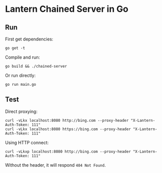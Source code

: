 # Lantern Chained Server in Go

## Run

First get dependencies:
```
go get -t
```

Compile and run:
```
go build && ./chained-server
```

Or run directly:

```
go run main.go
```

## Test

Direct proxying:

```
curl -vLkx localhost:8080 http://bing.com --proxy-header "X-Lantern-Auth-Token: 111"
curl -vLkx localhost:8080 https://bing.com --proxy-header "X-Lantern-Auth-Token: 111"
```

Using HTTP connect:

```
curl -vLkxp localhost:8080 http://bing.com --proxy-header "X-Lantern-Auth-Token: 111"
```

Without the header, it will respond `404 Not Found`.
